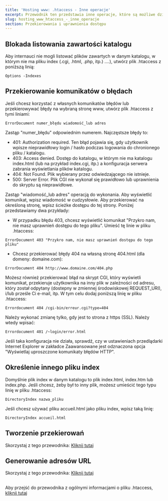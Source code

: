 ```yaml
---
title: 'Hosting www: .htaccess - Inne operacje'
excerpt: Przewodnik ten przedstawia inne operacje, które są możliwe dzięki plikom .htaccess.
slug: hosting_www_htaccess_-_inne_operacje
section: Przekierowania i uprawnienia dostępu
---
```



## Blokada listowania zawartości katalogu
Aby internauci nie mogli listować plików zawartych w danym katalogu, w którym nie ma pliku index (.cgi, .html, .php, itp.)  ....), utwórz plik .htaccess z poniższą linią:


```
Options -Indexes
```




## Przekierowanie komunikatów o błędach
Jeśli chcesz korzystać z własnych komunikatów błędów lub przekierowywać błędy na wybraną stronę www, utwórz plik .htaccess z tymi liniami:


```
ErrorDocument numer_błędu wiadomość_lub adres
```


Zastąp "numer_błędu" odpowiednim numerem. Najczęstsze błędy to:


- 401: Authorization required. Ten błąd pojawia się, gdy użytkownik wpisze nieprawidłowy login / hasło podczas logowania do chronionego pliku / katalogu. 
- 403: Access denied. Dostęp do katalogu, w którym nie ma katalogu index.html (lub na przykład index.cgi, itp.) a konfiguracja serwera zabrania wyświetlania plików katalogu. 
- 404: Not Found. Plik wybierany przez odwiedzającego nie istnieje. 
- 500: Server Error. Plik CGI nie wykonał się prawidłowo lub uprawnienia do skryptu są nieprawidłowe. 


Zastąp "wiadomość_lub adres" operacją do wykonania. Aby wyświetlić komunikat, wpisz wiadomość w cudzysłowie. Aby przekierować na określoną stronę, wpisz ścieżke dostępu do tej strony. Poniżej przedstawiamy dwa przykłady:


- W przypadku błędu 403, chcesz wyświetlić komunikat "Przykro nam, nie masz uprawnień dostępu do tego pliku". Umieść tę linie w pliku .htaccess: 


```
ErrorDocument 403 "Przykro nam, nie masz uprawnień dostępu do tego pliku"
```


- Chcesz przekierować błędy 404 na własną stronę 404.html (dla domeny: domaine.com): 


```
ErrorDocument 404 http://www.domaine.com/404.php
```



Możesz również przekierować błąd na skrypt CGI, który wyświetli komunikat, przekieruje użytkownika na inny plik w zależności od adresu, który został odpytany (dostepny w zmiennej środowiskowej REQUEST_URI), i/lub prześle Ci e-mail, itp. W tym celu dodaj poniższą linię w pliku .htaccess:


```
Errordocument 404 /cgi-bin/erreur.cgi?type=404
```


Należy wykonać zmianę tylko, gdy jest to strona z https (SSL). Należy wtedy wpisać:


```
Errordocument 401 /~login/error.html
```


Jeśli taka konfiguracja nie działa, sprawdź, czy w ustawieniach przedlądarki Internet Explorer w zakładce Zaawansowane jest odznaczona opcja "Wyświetlaj uproszczone komunikaty błędów HTTP".


## Określenie innego pliku index
Domyślnie plik index w danym katalogu to plik index.html, index.htm lub index.php. Jeśli chcesz, żeby był to inny plik, możesz umieścić tego typu linię w pliku .htaccess:


```
DirectoryIndex nazwa_pliku
```


Jeśli chcesz używać pliku accueil.html jako pliku index, wpisz taką linię:


```
DirectoryIndex accueil.html
```




## Tworzenie przekierowań
Skorzystaj z tego przewodnika: [Kliknij tutaj](https://www.ovh.pl/g1339.przekierowanie-domeny#przekierowanie_poprzez_plik_htaccess)


## Generowanie adresów URL
Skorzystaj z tego przewodnika: [Kliknij tutaj](https://www.ovh.pl/g1971.hosting_www_htaccess_-_generowanie_adresow_za_pomoca_mod_rewrite)


## 
Aby przejść do przewodnika z ogólnymi informacjami o pliku .htaccess, [kliknij tutaj](https://www.ovh.pl/g1967.hosting_www_plik_htaccess)

